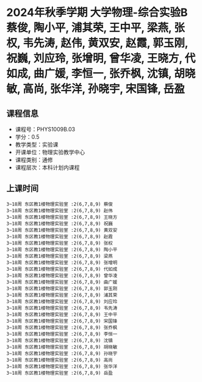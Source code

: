 # 2024年秋季学期 大学物理-综合实验B 蔡俊, 陶小平, 浦其荣, 王中平, 梁燕, 张权, 韦先涛, 赵伟, 黄双安, 赵霞, 郭玉刚, 祝巍, 刘应玲, 张增明, 曾华凌, 王晓方, 代如成, 曲广媛, 李恒一, 张乔枫, 沈镇, 胡晓敏, 高尚, 张华洋, 孙晓宇, 宋国锋, 岳盈






## 课程信息

- 课程号：PHYS1009B.03
- 学分：0.5
- 教学类型：实验课
- 开课单位：物理实验教学中心
- 课程类别：通修
- 课程层次：本科计划内课程

## 上课时间

```
3~18周 东区教1楼物理实验室 :2(6,7,8,9) 蔡俊
3~18周 东区教1楼物理实验室 :2(6,7,8,9) 赵伟
3~18周 东区教1楼物理实验室 :2(6,7,8,9) 王晓方
3~18周 东区教1楼物理实验室 :2(6,7,8,9) 祝巍
3~18周 东区教1楼物理实验室 :2(6,7,8,9) 黄双安
3~18周 东区教1楼物理实验室 :2(6,7,8,9) 赵霞
3~18周 东区教1楼物理实验室 :2(6,7,8,9) 张权
3~18周 东区教1楼物理实验室 :2(6,7,8,9) 陶小平
3~18周 东区教1楼物理实验室 :2(6,7,8,9) 梁燕
3~18周 东区教1楼物理实验室 :2(6,7,8,9) 张增明
3~18周 东区教1楼物理实验室 :2(6,7,8,9) 代如成
3~18周 东区教1楼物理实验室 :2(6,7,8,9) 曾华凌
3~18周 东区教1楼物理实验室 :2(6,7,8,9) 曲广媛
3~18周 东区教1楼物理实验室 :2(6,7,8,9) 郭玉刚
3~18周 东区教1楼物理实验室 :2(6,7,8,9) 浦其荣
3~18周 东区教1楼物理实验室 :2(6,7,8,9) 刘应玲
3~18周 东区教1楼物理实验室 :2(6,7,8,9) 韦先涛
3~18周 东区教1楼物理实验室 :2(6,7,8,9) 王中平
3~18周 东区教1楼物理实验室 :2(6,7,8,9) 宋国锋
3~18周 东区教1楼物理实验室 :2(6,7,8,9) 张乔枫
3~18周 东区教1楼物理实验室 :2(6,7,8,9) 李恒一
3~18周 东区教1楼物理实验室 :2(6,7,8,9) 沈镇
3~18周 东区教1楼物理实验室 :2(6,7,8,9) 胡晓敏
3~18周 东区教1楼物理实验室 :2(6,7,8,9) 孙晓宇
3~18周 东区教1楼物理实验室 :2(6,7,8,9) 高尚
3~18周 东区教1楼物理实验室 :2(6,7,8,9) 张华洋
3~18周 东区教1楼物理实验室 :2(6,7,8,9) 岳盈
```

